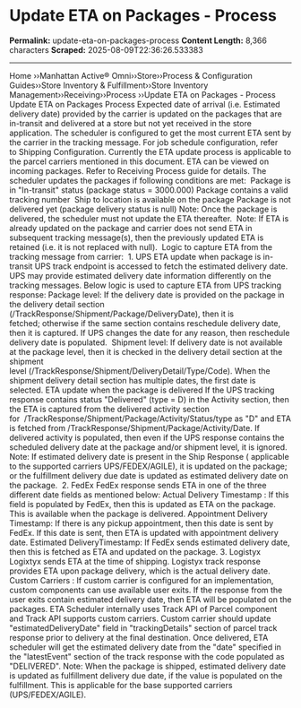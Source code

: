 # Update ETA on Packages - Process

**Permalink:** update-eta-on-packages-process
**Content Length:** 8,366 characters
**Scraped:** 2025-08-09T22:36:26.533383

---

Home &rsaquo;&rsaquo;Manhattan Active® Omni&rsaquo;&rsaquo;Store&rsaquo;&rsaquo;Process & Configuration Guides&rsaquo;&rsaquo;Store Inventory & Fulfillment&rsaquo;&rsaquo;Store Inventory Management&rsaquo;&rsaquo;Receiving&rsaquo;&rsaquo;Process ››Update ETA on Packages - Process Update ETA on Packages Process Expected date of arrival (i.e. Estimated delivery date) provided by the carrier is updated on the packages that are in-transit and delivered at a store but not yet received in the store application.&nbsp;The scheduler is configured to get the most current ETA sent by the carrier in the tracking message. For&nbsp;job schedule configuration, refer to&nbsp;Shipping Configuration. Currently the ETA update process is applicable to the parcel carriers mentioned in this document. ETA can be viewed on incoming packages. Refer to&nbsp;Receiving Process&nbsp;guide for details. The scheduler updates the packages if following conditions are met:&nbsp; Package is in &quot;In-transit&quot; status (package status = 3000.000) Package contains a valid tracking number&nbsp; Ship to location is available on the package Package is not delivered yet (package delivery status is null) Note: Once the package is delivered, the scheduler&nbsp;must not update the ETA thereafter.&nbsp; Note: If ETA is already updated on the package and carrier does not send ETA in subsequent tracking message(s), then the previously updated ETA is retained (i.e. it is not replaced with null).&nbsp; Logic to capture ETA from the tracking message from carrier:&nbsp; 1. UPS ETA update when package is in-transit UPS&nbsp;track endpoint is accessed to fetch the estimated delivery date. UPS may provide estimated delivery date information differently on the tracking messages. Below logic is used to capture ETA from UPS tracking response: Package level: If the delivery date is provided on the package in the delivery detail section (/TrackResponse/Shipment/Package/DeliveryDate), then it is fetched;&nbsp;otherwise if&nbsp;the same section contains reschedule delivery date, then it is captured. If UPS changes the date for any reason, then reschedule delivery date is populated.&nbsp; Shipment level: If delivery date is not available at the package level, then it is checked in the delivery detail section at the shipment level&nbsp;(/TrackResponse/Shipment/DeliveryDetail/Type/Code).&nbsp;When the shipment delivery detail section has multiple dates, the first date is selected. ETA update when the package is delivered If the UPS tracking response contains status &quot;Delivered&quot; (type = D) in the Activity section, then the ETA is captured from the delivered activity section for&nbsp;&nbsp;/TrackResponse/Shipment/Package/Activity/Status/type as &quot;D&quot; and ETA is fetched from /TrackResponse/Shipment/Package/Activity/Date. If delivered activity is populated, then even if the UPS response contains the scheduled delivery date at the package and/or shipment level, it is ignored. Note: If estimated delivery date is present in the Ship Response ( applicable to&nbsp;the supported carriers UPS/FEDEX/AGILE), it is updated on the package; or the&nbsp;fulfillment delivery due date is updated as estimated delivery date on the package.&nbsp; 2. FedEx FedEx response sends ETA in one of the three different date fields as mentioned below: Actual Delivery Timestamp : If this field is populated by FedEx, then this is updated as ETA on the package. This is available when the package is delivered. Appointment Delivery Timestamp: If there is any pickup appointment, then this date is sent by FedEx. If this date is sent, then ETA is updated with appointment delivery date. Estimated DeliveryTimestamp: If FedEx sends estimated delivery date, then this is fetched as ETA and updated on the package. 3. Logistyx Logixtyx sends ETA at the time of shipping. Logistyx track response provides ETA upon package delivery, which is the actual delivery date.&nbsp;&nbsp; Custom Carriers :&nbsp;If custom carrier is configured for an implementation, custom components can use available user exits. If the response from the user exits contain estimated delivery date, then ETA will be populated on the packages. ETA Scheduler internally uses Track API of Parcel component and Track API supports custom carriers. Custom carrier should update &quot;estimatedDeliveryDate&quot; field in &quot;trackingDetails&quot; section of parcel track response prior to delivery at the final destination. Once delivered, ETA scheduler will get the estimated delivery date from the &quot;date&quot; specified in the &quot;latestEvent&quot; section of the track response with the code populated as &quot;DELIVERED&quot;. Note: When the package is shipped, estimated delivery date is updated as&nbsp;fulfillment delivery due date, if the value is populated on the fulfillment. This is applicable for&nbsp;the base supported carriers (UPS/FEDEX/AGILE).&nbsp;&nbsp;&nbsp;&nbsp;&nbsp;&nbsp;&nbsp;&nbsp;&nbsp;&nbsp;&nbsp;&nbsp;&nbsp;&nbsp;&nbsp;&nbsp;&nbsp;&nbsp;&nbsp;&nbsp;&nbsp;&nbsp;&nbsp;&nbsp;&nbsp;&nbsp;&nbsp;&nbsp;&nbsp;&nbsp;&nbsp;&nbsp;&nbsp;&nbsp;&nbsp;&nbsp;&nbsp;&nbsp;&nbsp;&nbsp;&nbsp;&nbsp;&nbsp;&nbsp;&nbsp;&nbsp;&nbsp;&nbsp;&nbsp;&nbsp;&nbsp;&nbsp;&nbsp;&nbsp;&nbsp;&nbsp;&nbsp;&nbsp;&nbsp;&nbsp;&nbsp;&nbsp;&nbsp;&nbsp;&nbsp;&nbsp;&nbsp;&nbsp;&nbsp;&nbsp;&nbsp;&nbsp;&nbsp;&nbsp;&nbsp;&nbsp;&nbsp;&nbsp;&nbsp;&nbsp;&nbsp;&nbsp;&nbsp;&nbsp;&nbsp;&nbsp;&nbsp;&nbsp;&nbsp;&nbsp;&nbsp;&nbsp;&nbsp;&nbsp;&nbsp;&nbsp;&nbsp;&nbsp;&nbsp;&nbsp;&nbsp;&nbsp;&nbsp;&nbsp;&nbsp;&nbsp;&nbsp;&nbsp;&nbsp;&nbsp;&nbsp;&nbsp;&nbsp;&nbsp;&nbsp;&nbsp;&nbsp;&nbsp;&nbsp;&nbsp;&nbsp;&nbsp;&nbsp;&nbsp;&nbsp;&nbsp;&nbsp;&nbsp;&nbsp;&nbsp;&nbsp;&nbsp;&nbsp;&nbsp;&nbsp;&nbsp;&nbsp;&nbsp;&nbsp;&nbsp;&nbsp;&nbsp;&nbsp;&nbsp;&nbsp;&nbsp;&nbsp;&nbsp;&nbsp;&nbsp;&nbsp;&nbsp;&nbsp;&nbsp;&nbsp;&nbsp;&nbsp;&nbsp;&nbsp;&nbsp;&nbsp;&nbsp;&nbsp;&nbsp;&nbsp;&nbsp;&nbsp;&nbsp;&nbsp;&nbsp;&nbsp;&nbsp;&nbsp;&nbsp;&nbsp;&nbsp;&nbsp;&nbsp;&nbsp;&nbsp;&nbsp;&nbsp;&nbsp;&nbsp;&nbsp;&nbsp;&nbsp;&nbsp;&nbsp;&nbsp;&nbsp;&nbsp;&nbsp;&nbsp;&nbsp;&nbsp;&nbsp;&nbsp;&nbsp;&nbsp;&nbsp;&nbsp;&nbsp;&nbsp;&nbsp;&nbsp;&nbsp;&nbsp;&nbsp;&nbsp;&nbsp;&nbsp;&nbsp;&nbsp;&nbsp;&nbsp;&nbsp;&nbsp;&nbsp;&nbsp;&nbsp;&nbsp;&nbsp;&nbsp;&nbsp;&nbsp;&nbsp;&nbsp;&nbsp;&nbsp;&nbsp;&nbsp;&nbsp;&nbsp;&nbsp;&nbsp;&nbsp;&nbsp;&nbsp;&nbsp;&nbsp;&nbsp;&nbsp;&nbsp;&nbsp;&nbsp;&nbsp;&nbsp;&nbsp;&nbsp;&nbsp;&nbsp;&nbsp;&nbsp;&nbsp;&nbsp;&nbsp;&nbsp;&nbsp;&nbsp;&nbsp;&nbsp;&nbsp;&nbsp;&nbsp;&nbsp;&nbsp;&nbsp;&nbsp;&nbsp;&nbsp;&nbsp;&nbsp;&nbsp;&nbsp;&nbsp;&nbsp;&nbsp;&nbsp;&nbsp;&nbsp;&nbsp;&nbsp;&nbsp;&nbsp;&nbsp;&nbsp;&nbsp;&nbsp;&nbsp;&nbsp;&nbsp;&nbsp;&nbsp;&nbsp;&nbsp;&nbsp;&nbsp;&nbsp;&nbsp;&nbsp;&nbsp;&nbsp;&nbsp;&nbsp;&nbsp;&nbsp;&nbsp;&nbsp;&nbsp;&nbsp;&nbsp;&nbsp;